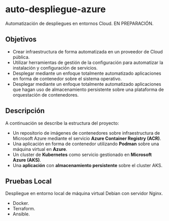 # auto-despliegue-azure

Automatización de despliegues en entornos Cloud. EN PREPARACIÓN.

## Objetivos
- Crear infraestructura de forma automatizada en un proveedor de Cloud pública.
- Utilizar herramientas de gestión de la configuración para automatizar la instalación y configuración de servicios.
- Desplegar mediante un enfoque totalmente automatizado aplicaciones en forma de contenedor sobre el sistema operativo.
- Desplegar mediante un enfoque totalmente automatizado aplicaciones que hagan uso de almacenamiento persistente sobre una plataforma de orquestación de contenedores.

## Descripción
A continuación se describe la estructura del proyecto:
- Un repositorio de imágenes de contenedores sobre infraestructura de Microsoft Azure mediante el servicio **Azure Container Registry (ACR)**. 
- Una aplicación en forma de contenedor utilizando **Podman** sobre una máquina virtual en **Azure**.
- Un cluster de **Kubernetes** como servicio gestionado en **Microsoft Azure (AKS)**.
- Una **aplicación** con **almacenamiento persistente** sobre el cluster AKS. 

## Pruebas Local
Despliegue en entorno local de máquina virtual Debian con servidor Nginx.
- Docker.
- Terraform.
- Ansible.

